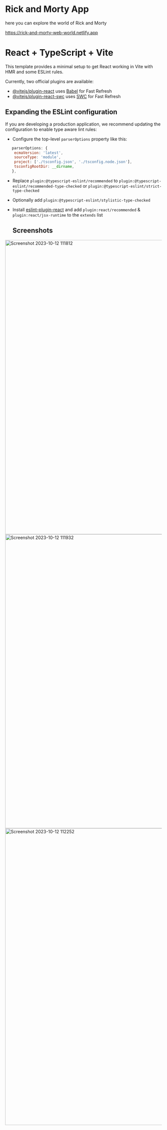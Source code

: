 # Rick and Morty App 

here you can explore the world of Rick and Morty 

https://rick-and-morty-web-world.netlify.app

# React + TypeScript + Vite

This template provides a minimal setup to get React working in Vite with HMR and some ESLint rules.

Currently, two official plugins are available:

- [@vitejs/plugin-react](https://github.com/vitejs/vite-plugin-react/blob/main/packages/plugin-react/README.md) uses [Babel](https://babeljs.io/) for Fast Refresh
- [@vitejs/plugin-react-swc](https://github.com/vitejs/vite-plugin-react-swc) uses [SWC](https://swc.rs/) for Fast Refresh

## Expanding the ESLint configuration

If you are developing a production application, we recommend updating the configuration to enable type aware lint rules:

- Configure the top-level `parserOptions` property like this:

```js
   parserOptions: {
    ecmaVersion: 'latest',
    sourceType: 'module',
    project: ['./tsconfig.json', './tsconfig.node.json'],
    tsconfigRootDir: __dirname,
   },
```

- Replace `plugin:@typescript-eslint/recommended` to `plugin:@typescript-eslint/recommended-type-checked` or `plugin:@typescript-eslint/strict-type-checked`
- Optionally add `plugin:@typescript-eslint/stylistic-type-checked`
- Install [eslint-plugin-react](https://github.com/jsx-eslint/eslint-plugin-react) and add `plugin:react/recommended` & `plugin:react/jsx-runtime` to the `extends` list

  ## Screenshots
<img width="946" alt="Screenshot 2023-10-12 111812" src="https://github.com/AdeebaSaeed/rick-and-morty-app/assets/124208667/5f295a7c-40cb-474a-bfe2-d6dfe1fc265a">
<img width="945" alt="Screenshot 2023-10-12 111932" src="https://github.com/AdeebaSaeed/rick-and-morty-app/assets/124208667/97378ad1-599e-43ac-81dc-e2df348746ce">
<img width="954" alt="Screenshot 2023-10-12 112252" src="https://github.com/AdeebaSaeed/rick-and-morty-app/assets/124208667/eeb0ffc9-2ae3-439e-a982-256114306098">




